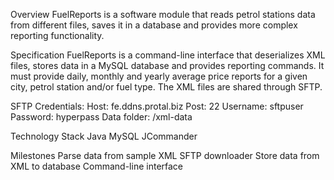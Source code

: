 Overview
FuelReports is a software module that reads petrol stations data from different files, saves it in a database and provides more complex reporting functionality.

Specification
FuelReports is a command-line interface that deserializes XML files, stores data in a MySQL database and provides reporting commands. It must provide daily, monthly and yearly  average price reports for a given city, petrol station and/or fuel type. The XML files are shared through SFTP.

SFTP Credentials:
Host: fe.ddns.protal.biz
Post: 22
Username: sftpuser
Password:  hyperpass
Data folder: /xml-data

Technology Stack
Java
MySQL
JCommander

Milestones
Parse data from sample XML
SFTP downloader
Store data from XML to database
Command-line interface
